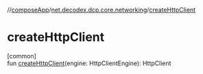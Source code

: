 //[composeApp](../../index.md)/[net.decodex.dcp.core.networking](index.md)/[createHttpClient](create-http-client.md)

# createHttpClient

[common]\
fun [createHttpClient](create-http-client.md)(engine: HttpClientEngine): HttpClient

